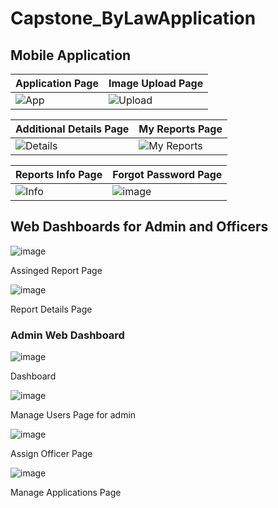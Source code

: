 # Capstone_ByLawApplication



## Mobile Application

| Application Page | Image Upload Page |
|------------------|-------------------|
| ![App](https://github.com/user-attachments/assets/1a6b7a13-fcd8-4357-b111-a6352a3151dc) | ![Upload](https://images-ext-1.discordapp.net/external/ButcQvskXj-mLx7pdXyjMk8AWq8HhzTuGEwvrLwoAkQ/https/github.com/user-attachments/assets/e8d212ff-bddf-4a1e-8d8a-a600650b559e?format=webp&width=191&height=416) |

| Additional Details Page | My Reports Page |
|-------------------------|-----------------|
| ![Details](https://github.com/user-attachments/assets/5699e8a9-e9f4-4b66-91bf-8a1a17de8948) | ![My Reports](https://github.com/user-attachments/assets/59410dd0-00bb-4e69-8ca9-43d9c1d8a12a) |

| Reports Info Page | Forgot Password Page |
|-------------------|-----------------------|
| ![Info](https://github.com/user-attachments/assets/0adba3cc-1e12-4b98-90f5-2e9ff038ba10) | ![image](https://github.com/user-attachments/assets/620e7a48-f89d-4783-b2e6-7194fffb4421)


## Web Dashboards for Admin and Officers

![image](https://github.com/user-attachments/assets/574198d0-8d99-4585-a9bf-676d653f09bc)

<p>Assinged Report Page</p>

![image](https://github.com/user-attachments/assets/d60839da-127c-4cbe-be8a-281bc78c3452)

<p>Report Details Page</p>

### Admin Web Dashboard 

![image](https://github.com/user-attachments/assets/232b92e8-89e5-483e-b093-52469d4e4f60)

<p>Dashboard</p>

![image](https://github.com/user-attachments/assets/6c34a9ba-3f1f-4b6d-a277-02267af2ce94)

<p>Manage Users Page for admin</p>

![image](https://github.com/user-attachments/assets/9c6da41b-175b-4abe-a722-9e6a18e82f97)

<p>Assign Officer Page</p>

![image](https://github.com/user-attachments/assets/bf38a663-0db4-4e8c-a7b1-b26b3d5c5315)

<p>Manage Applications Page</p>






